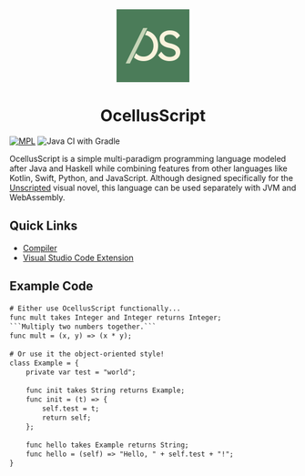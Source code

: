<div align="center">
    <img width="128" src="./logo.svg" alt="OcellusScript logo">
    <h1>OcellusScript</h1>
</div>

[![MPL](https://img.shields.io/github/license/alicerunsonfedora/ocellusscript)](LICENSE.txt)
 ![Java CI with Gradle](https://github.com/alicerunsonfedora/ocellusscript/workflows/Java%20CI%20with%20Gradle/badge.svg?branch=master)

OcellusScript is a simple multi-paradigm programming language modeled after Java and Haskell while combining features from other languages like Kotlin, Swift, Python, and JavaScript. Although designed specifically for the [Unscripted](https://unscripted.marquiskurt.net) visual novel, this language can be used separately with JVM and WebAssembly.

## Quick Links

- [Compiler](./compiler/README.md)
- [Visual Studio Code Extension](./vslang/README.md)

## Example Code

```ocls
# Either use OcellusScript functionally...
func mult takes Integer and Integer returns Integer;
```Multiply two numbers together.```
func mult = (x, y) => (x * y);

# Or use it the object-oriented style!
class Example = {
    private var test = "world";

    func init takes String returns Example;
    func init = (t) => {
        self.test = t;
        return self;
    };

    func hello takes Example returns String;
    func hello = (self) => "Hello, " + self.test + "!";
}
```